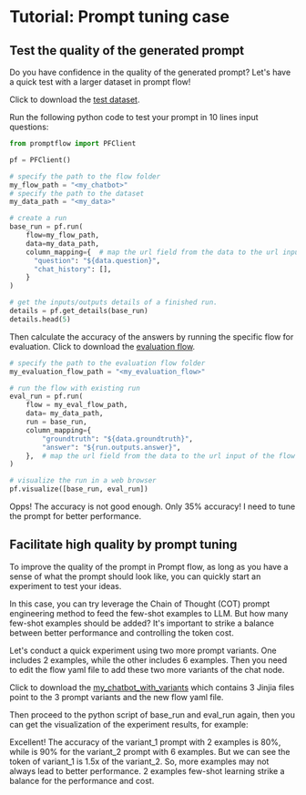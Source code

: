 # Tutorial: Prompt tuning case

## Test the quality of the generated prompt

Do you have confidence in the quality of the generated prompt? Let's have a quick test with a larger dataset in prompt flow!

Click to download the [test dataset]().

Run the following python code to test your prompt in 10 lines input questions:

```python
from promptflow import PFClient

pf = PFClient()

# specify the path to the flow folder
my_flow_path = "<my_chatbot>"
# specify the path to the dataset
my_data_path = "<my_data>"

# create a run
base_run = pf.run(
    flow=my_flow_path,
    data=my_data_path,
    column_mapping={  # map the url field from the data to the url input of the flow
      "question": "${data.question}",
      "chat_history": [],
    }
)

# get the inputs/outputs details of a finished run.
details = pf.get_details(base_run)
details.head(5)
```

Then calculate the accuracy of the answers by running the specific flow for evaluation. Click to download the [evaluation flow]().

```python
# specify the path to the evaluation flow folder
my_evaluation_flow_path = "<my_evaluation_flow>"

# run the flow with existing run
eval_run = pf.run(
    flow = my_eval_flow_path,
    data= my_data_path,
    run = base_run,
    column_mapping={
        "groundtruth": "${data.groundtruth}",
        "answer": "${run.outputs.answer}",
    },  # map the url field from the data to the url input of the flow
)

# visualize the run in a web browser
pf.visualize([base_run, eval_run])
```

Opps! The accuracy is not good enough. Only 35% accuracy! I need to tune the prompt for better performance.

## Facilitate high quality by prompt tuning

To improve the quality of the prompt in Prompt flow, as long as you have a sense of what the prompt should look like, you can quickly start an experiment to test your ideas.

In this case, you can try leverage the Chain of Thought (COT) prompt engineering method to feed the few-shot examples to LLM. But how many few-shot examples should be added? It's important to strike a balance between better performance and controlling the token cost.

Let's conduct a quick experiment using two more prompt variants. One includes 2 examples, while the other includes 6 examples. Then you need to edit the flow yaml file to add these two more variants of the chat node.

Click to download the [my_chatbot_with_variants]() which contains 3 Jinjia files point to the 3 prompt variants and the new flow yaml file.

Then proceed to the python script of base_run and eval_run again, then you can get the visualization of the experiment results, for example:


Excellent! The accuracy of the variant_1 prompt with 2 examples is 80%, while is 90% for the variant_2 prompt with 6 examples. But we can see the token of variant_1 is 1.5x of the variant_2. So, more examples may not always lead to better performance. 2 examples few-shot learning strike a balance for the performance and cost.